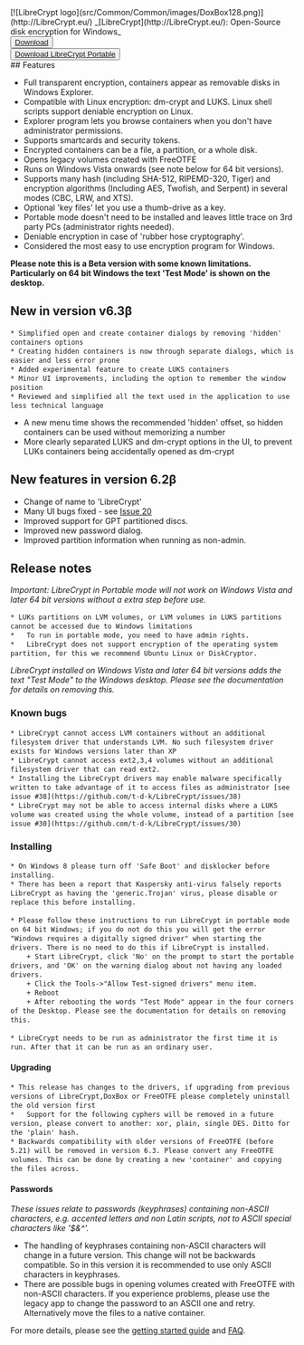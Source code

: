 <LINK href="docs/styles_common.css" rel="stylesheet" type="text/css">
<LINK rel="shortcut icon" href="src/Common/Common/images/DoxBox.ico" type="image/x-icon">

<SPAN CLASS="master_link">
[![LibreCrypt logo](src/Common/Common/images/DoxBox128.png)](http://LibreCrypt.eu/)
</SPAN>
<SPAN CLASS="master_title">
_[LibreCrypt](http://LibreCrypt.eu/): Open-Source disk encryption for Windows_
</SPAN>


<DIV class="download-group">
<BUTTON class="download">
<a href="https://github.com/t-d-k/doxbox/releases/download/v6.2-beta/InstallLibreCrypt_v62Beta.exe">Download</a>
</BUTTON> 
</DIV>
<DIV class="download-group">
<BUTTON class="download-alt">
<a href="https://github.com/t-d-k/doxbox/releases/download/v6.2-beta/LibreCryptExplorer_v6.2.zip">Download LibreCrypt Portable</a>
</BUTTON>
</DIV>
<!--
## Please donate the recommended amount of $15 or £10
<form action="https://www.paypal.com/cgi-bin/webscr" method="post" target="_top">
				<input type="hidden" name="cmd" value="_s-xclick">
				<input type="hidden" name="hosted_button_id" value="46ZWWMACF42MG">
				<input type="image" src="https://www.paypalobjects.com/en_US/GB/i/btn/btn_donateCC_LG.gif" border="0" name="submit" alt="PayPal – The safer, easier way to pay online.">
				<img alt="" border="0" src="https://www.paypalobjects.com/en_GB/i/scr/pixel.gif" width="1" height="1">
			</form>
		--!>	
##	Features

* Full transparent encryption, containers appear as removable disks in Windows Explorer.
* Compatible with Linux encryption: dm-crypt and LUKS. Linux shell scripts support deniable encryption on Linux.
* Explorer program lets you browse containers when you don't have administrator permissions.
* Supports smartcards and security tokens.
* Encrypted containers can be a file, a partition, or a whole disk.
* Opens legacy volumes created with FreeOTFE
* Runs on Windows Vista onwards (see note below for 64 bit versions).
* Supports many hash (including SHA-512, RIPEMD-320, Tiger) and encryption algorithms (Including AES, Twofish, and Serpent) in several modes (CBC, LRW, and XTS).
* Optional 'key files' let you use a thumb-drive as a key.
* Portable mode doesn't need to be installed and leaves little trace on 3rd party PCs (administrator rights needed).
* Deniable encryption in case of 'rubber hose cryptography'.
* Considered the most easy to use encryption program for Windows.

**Please note this is a Beta version with some known limitations. Particularly on 64 bit Windows the text 'Test Mode' is shown on the desktop.**
	
## New in version v6.3β

 	* Simplified open and create container dialogs by removing 'hidden' containers options
 	* Creating hidden containers is now through separate dialogs, which is easier and less error prone 
	* Added experimental feature to create LUKS containers
	* Minor UI improvements, including the option to remember the window position
	* Reviewed and simplified all the text used in the application to use less technical language
  * A new menu time shows the recommended 'hidden' offset, so hidden containers can be used without memorizing a number
  * More clearly separated LUKS and dm-crypt options in the UI, to prevent LUKs containers being accidentally opened as dm-crypt  
 
  
## New features in version 6.2β

 * Change of name to 'LibreCrypt'
 * Many UI bugs fixed - see [Issue 20](https://github.com/t-d-k/doxbox/issues/20)
 * Improved support for GPT partitioned discs.
 * Improved new password dialog.
 * Improved partition information when running as non-admin.

## Release notes
*Important: LibreCrypt in Portable mode will not work on Windows Vista and later 64 bit versions without a extra step before use.*

	* LUKs partitions on LVM volumes, or LVM volumes in LUKS partitions cannot be accessed due to Windows limitations
	*	To run in portable mode, you need to have admin rights.
	*	LibreCrypt does not support encryption of the operating system partition, for this we recommend Ubuntu Linux or DiskCryptor.

*LibreCrypt installed on Windows Vista and later 64 bit versions adds the text "Test Mode" to the Windows desktop. Please see the documentation for details on removing this.*

### Known bugs

	* LibreCrypt cannot access LVM containers without an additional filesystem driver that understands LVM. No such filesystem driver exists for Windows versions later than XP
	* LibreCrypt cannot access ext2,3,4 volumes without an additional filesystem driver that can read ext2.
	* Installing the LibreCrypt drivers may enable malware specifically written to take advantage of it to access files as administrator [see issue #38](https://github.com/t-d-k/LibreCrypt/issues/38)  
	* LibreCrypt may not be able to access internal disks where a LUKS volume was created using the whole volume, instead of a partition [see issue #30](https://github.com/t-d-k/LibreCrypt/issues/30)   

### Installing

	* On Windows 8 please turn off 'Safe Boot' and disklocker before installing.
	* There has been a report that Kaspersky anti-virus falsely reports LibreCrypt as having the 'generic.Trojan' virus, please disable or replace this before installing.

	* Please follow these instructions to run LibreCrypt in portable mode on 64 bit Windows; if you do not do this you will get the error "Windows requires a digitally signed driver" when starting the drivers. There is no need to do this if LibreCrypt is installed.
		+ Start LibreCrypt, click 'No' on the prompt to start the portable drivers, and 'OK' on the warning dialog about not having any loaded drivers.
		+ Click the Tools->"Allow Test-signed drivers" menu item.
		+ Reboot	
		+ After rebooting the words "Test Mode" appear in the four corners of the Desktop. Please see the documentation for details on removing this.
		
	* LibreCrypt needs to be run as administrator the first time it is run. After that it can be run as an ordinary user. 

#### Upgrading

	* This release has changes to the drivers, if upgrading from previous versions of LibreCrypt,DoxBox or FreeOTFE please completely uninstall the old version first
	*	Support for the following cyphers will be removed in a future version, please convert to another: xor, plain, single DES. Ditto for the 'plain' hash. 
	* Backwards compatibility with older versions of FreeOTFE (before 5.21) will be removed in version 6.3. Please convert any FreeOTFE volumes. This can be done by creating a new 'container' and copying the files across.

####	Passwords
*These issues relate to passwords (keyphrases) containing non-ASCII characters, e.g. accented letters and non Latin scripts, not to ASCII special characters like '$&^'.*

*	The handling of keyphrases containing non-ASCII characters will change in a future version. This change will not be backwards compatible. So in this version it is recommended to use only ASCII characters in keyphrases.
*	There are possible bugs in opening volumes created with FreeOTFE with non-ASCII characters. If you experience problems, please use the legacy app to change the password to an ASCII one and retry. Alternatively move the files to a native container.

For more details, please see the [getting started guide](http://LibreCrypt.eu/doxbox/getting_started.html) and [FAQ](http://LibreCrypt.eu/doxbox/FAQ.html).
 
